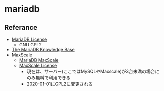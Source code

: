 # mariadb

## Referance

- [MariaDB License](https://mariadb.com/kb/en/library/mariadb-license/)
  - GNU GPL2
- [The MariaDB Knowledge Base](https://mariadb.com/kb/en/library/)
- MaxScale
  - [MariaDB MaxScale](https://mariadb.com/kb/en/mariadb-enterprise/maxscale/)
  - [MaxScale License](https://github.com/mariadb-corporation/MaxScale/blob/2.2/LICENSE.TXT)
    - 現在は、サーバー(ここではMySQLやMaxscale)が3台未満の場合にのみ無料で利用できる
    - 2020-01-01にGPL2に変更される
